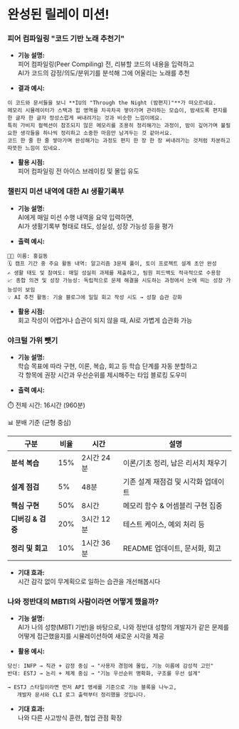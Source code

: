 
# 완성된 릴레이 미션!

### 피어 컴파일링 "코드 기반 노래 추천기"

- **기능 설명:**  
    피어 컴파일링(Peer Compiling) 전, 리뷰할 코드의 내용을 입력하고  
    AI가 코드의 감정/의도/분위기를 분석해 그에 어울리는 노래를 추천
    
- **결과 예시:**

```text
이 코드와 문서들을 보니 **IU의 "Through the Night (밤편지)"**가 떠오르네요.
메모리 시뮬레이터가 스택과 힙 영역을 차곡차곡 쌓아가며 관리하는 모습이, 밤새도록 편지를 한 글자 한 글자 정성스럽게 써내려가는 것과 비슷한 느낌이에요.
특히 가비지 컬렉션이 참조되지 않은 메모리를 조용히 정리해가는 과정이, 밤이 깊어가며 불필요한 생각들을 하나씩 정리하고 소중한 마음만 남겨두는 것 같아서요.
코드 한 줄 한 줄 쌓아가며 완성해가는 과정도 편지 한 장 한 장 써내려가는 것처럼 차분하고 따뜻한 느낌이 있네요.
```
    
- **활용 시점:**  
    피어 컴파일링 전 아이스 브레이킹 및 몰입 유도

### 챌린지 미션 내역에 대한 AI 생활기록부

- **기능 설명:**  
    AI에게 매일 미션 수행 내역을 요약 입력하면,  
    AI가 생활기록부 형태로 태도, 성실성, 성장 가능성 등을 평가
    
- **출력 예시:**
    
```
🧑‍💻 이름: 홍길동
🗓️ 캠프 기간 중 주요 활동 내역: 알고리즘 3문제 풀이, 토이 프로젝트 설계 초안 완성
✍️ 생활 태도 및 참여도: 매일 성실히 과제를 제출하고, 팀원 피드백도 적극적으로 수용함
📈 종합 의견 및 성장 가능성: 독립적으로 문제 해결을 시도하는 과정에서 눈에 띄는 성장 가능성이 보임
💡 AI 추천 활동: 기술 블로그에 일일 회고 작성 시도 → 성찰 습관 강화
```
    
- **활용 시점:**  
    회고 작성이 어렵거나 습관이 되지 않을 때, AI로 가볍게 습관화 가능
    
### 야크털 가위 뺏기

- **기능 설명:**  
    학습 목표에 따라 구현, 이론, 복습, 회고 등 학습 단계를 자동 분할하고  
    각 항목에 권장 시간과 우선순위를 제시해주는 타임 블로킹 도우미
    
- **출력 예시:**

⏱️ 전체 시간: 16시간 (960분)

📊 분배 기준 (균형 중심)

|구분|비율|시간|설명|
|---|---|---|---|
|**분석 복습**|15%|2시간 24분|이론/기초 정리, 남은 리서치 채우기|
|**설계 점검**|5%|48분|기존 설계 재점검 및 시각화 업데이트|
|**핵심 구현**|50%|8시간|메모리 함수 & 어셈블리 구현 집중|
|**디버깅 & 검증**|20%|3시간 12분|테스트 케이스, 예외 처리 등|
|**정리 및 회고**|10%|1시간 36분|README 업데이트, 문서화, 회고|

- **기대 효과:**  
    시간 감각 없이 무계획으로 일하는 습관을 개선해봅시다

### 나와 정반대의 MBTI의 사람이라면 어떻게 했을까?

- **기능 설명:**  
    AI가 나의 성향(MBTI 기반)을 바탕으로, 나와 정반대 성향의 개발자가 같은 문제를 어떻게 접근했을지를 시뮬레이션하여 새로운 시각을 제공
    
- **활용 예시:**
    
```
당신: INFP → 직관 + 감정 중심 → "사용자 경험에 몰입, 기능 이름에 감성적 고민"
반대: ESTJ → 논리 + 체계 중심 → "기능 우선순위 명확화, 구조를 우선 설계"

→ ESTJ 스타일이라면 먼저 API 명세를 기준으로 기능 블록을 나누고,
   개발자 문서와 CLI 로그 출력부터 정리했을 것입니다.
```
    
- **기대 효과:**  
    나와 다른 사고방식 훈련, 협업 관점 확장
